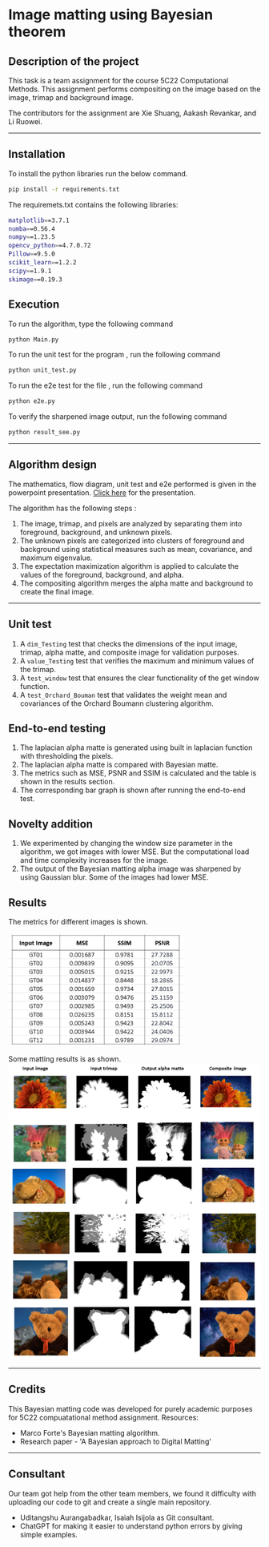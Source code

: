 # Image matting using Bayesian theorem

## Description of the project
This task is a team assignment for the course 5C22 Computational Methods. This assignment performs compositing on the image based on the image, trimap and background image.

The contributors for the assignment are Xie Shuang, Aakash Revankar, and Li Ruowei.

---


## Installation 

To install the python libraries run the below command.

```sh                                 
pip install -r requirements.txt 
```

The requiremets.txt contains the following libraries:
```sh
matplotlib==3.7.1
numba==0.56.4
numpy==1.23.5
opencv_python==4.7.0.72
Pillow==9.5.0
scikit_learn==1.2.2
scipy==1.9.1
skimage==0.19.3
```

## Execution
To run the algorithm, type the following command

```sh
python Main.py
```
To run the unit test for the program , run the following command
```sh
python unit_test.py
```
To run the e2e test for the file , run the following command
```sh
python e2e.py
```

To verify the sharpened image output, run the following command
```sh
python result_see.py
```


---

## Algorithm design
The mathematics, flow diagram, unit test and e2e performed is given in the powerpoint presentation. [Click here](https://github.com/xiesh527/BAYSIAN_MATTING/blob/main/Final_ppt_pre.pptx) for the presentation.

The algorithm has the following steps :

1. The image, trimap, and pixels are analyzed by separating them into foreground, background, and unknown pixels.
2. The unknown pixels are categorized into clusters of foreground and background using statistical measures such as mean, covariance, and maximum eigenvalue.
3. The expectation maximization algorithm is applied to calculate the values of the foreground, background, and alpha.
4. The compositing algorithm merges the alpha matte and background to create the final image.
---
## Unit test
1. A `dim_Testing` test that checks the dimensions of the input image, trimap, alpha matte, and composite image for validation purposes.
2. A `value_Testing` test that verifies the maximum and minimum values of the trimap.
3. A `test_window` test that ensures the clear functionality of the get window function.
4. A `test_Orchard_Bouman` test that validates the weight mean and covariances of the Orchard Boumann clustering algorithm.

## End-to-end testing
1. The laplacian alpha matte is generated using built in laplacian function with thresholding the pixels.
2. The laplacian alpha matte is compared with Bayesian matte.
3. The metrics such as MSE, PSNR and SSIM is calculated and the table is shown in the results section.
4. The corresponding bar graph is shown after running the end-to-end test.

## Novelty addition
1. We experimented by changing the window size parameter in the algorithm, we got images with lower MSE. But the computational  load and time complexity increases for the image.
2. The output of the Bayesian matting alpha image was sharpened by using Gaussian blur. Some of the images had lower MSE.

## Results
The metrics for different images is shown.

<img src= "metrics.png" width="350">

Some matting results is as shown.
<img src="1.png" >
<img src="2.png" >
<img src="3.png" >



---
## Credits

This Bayesian matting code was developed for purely academic purposes for 5C22 compuatational method assignment.
Resources:
- Marco Forte's Bayesian matting algorithm.
- Research paper - 'A Bayesian approach to Digital Matting'

---
## Consultant 
Our team got help from the other team members, we found it difficulty with uploading our code to git and create a single main repository. 

- Uditangshu Aurangabadkar, Isaiah Isijola  as Git consultant.
- ChatGPT for making it easier to understand python errors by giving simple examples.






